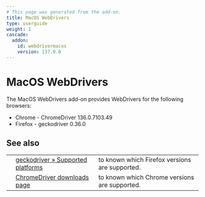```yaml
---
# This page was generated from the add-on.
title: MacOS WebDrivers
type: userguide
weight: 1
cascade:
  addon:
    id: webdrivermacos
    version: 137.0.0
---
```


# MacOS WebDrivers


The MacOS WebDrivers add-on provides WebDrivers for the following browsers:

* Chrome - ChromeDriver 136.0.7103.49
* Firefox - geckodriver 0.36.0

## See also

|   |                                                                                                                           |                                                |
|---|---------------------------------------------------------------------------------------------------------------------------|------------------------------------------------|
|   | [geckodriver » Supported platforms](https://firefox-source-docs.mozilla.org/testing/geckodriver/geckodriver/Support.html) | to known which Firefox versions are supported. |
|   | [ChromeDriver downloads page](https://chromedriver.chromium.org/downloads)                                                | to known which Chrome versions are supported.  |
